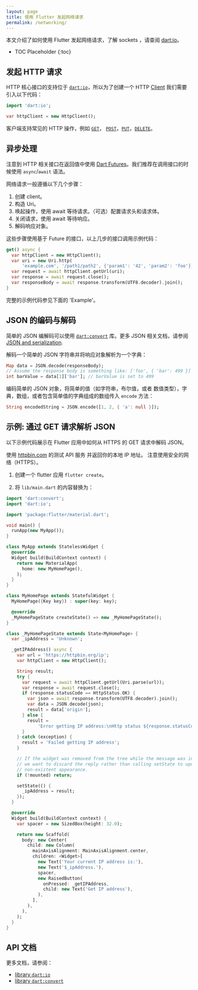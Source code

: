 ```yaml
---
layout: page
title: 使用 Flutter 发起网络请求
permalink: /networking/
---
```


本文介绍了如何使用 Flutter 发起网络请求，了解 sockets ，请查阅 [dart:io][dartio]。

* TOC Placeholder
{:toc}

## 发起 HTTP 请求

HTTP 核心接口的支持位于 [`dart:io`][dartio]，所以为了创建一个 HTTP [Client][client]
我们需要引入以下代码：

<!-- skip -->
```dart
import 'dart:io';

var httpClient = new HttpClient();
```

客户端支持常见的 HTTP 操作，例如 [`GET`][get]，
[`POST`][post]，[`PUT`][put]，[`DELETE`][delete]。

## 异步处理

注意到 HTTP 相关接口在返回值中使用 [Dart
Futures](https://www.dartlang.org/tutorials/language/futures)。我们推荐在调用接口的时候使用 `async`/`await` 语法。

网络请求一般遵循以下几个步骤：

1. 创建 client。
2. 构造 Uri。
3. 唤起操作，使用 await 等待请求。（可选）配置请求头和请求体。
4. 关闭请求，使用 await 等待响应。
5. 解码响应对象。

这些步骤使用基于 Future 的接口，以上几步的接口调用示例代码：

<!-- skip -->
```dart
get() async {
  var httpClient = new HttpClient();
  var uri = new Uri.http(
      'example.com', '/path1/path2', {'param1': '42', 'param2': 'foo'});
  var request = await httpClient.getUrl(uri);
  var response = await request.close();
  var responseBody = await response.transform(UTF8.decoder).join();
}
```

完整的示例代码参见下面的 'Example'。

## JSON 的编码与解码

简单的 JSON 编解码可以使用
[`dart:convert`](https://docs.flutter.io/flutter/dart-convert/dart-convert-library.html)
库。更多 JSON 相关文档，请参阅 [JSON and serialization](/json/).

解码一个简单的 JSON 字符串并将响应对象解析为一个字典：

<!-- skip -->
```dart
Map data = JSON.decode(responseBody);
// Assume the response body is something like: ['foo', { 'bar': 499 }]
int barValue = data[1]['bar']; // barValue is set to 499
```

编码简单的 JSON 对象，将简单的值（如字符串，布尔值，或者 数值类型），字典，数组，或者包含简单值的字典组成的数组传入 `encode` 方法：

<!-- skip -->
```dart
String encodedString = JSON.encode([1, 2, { 'a': null }]);
```

## 示例: 通过 GET 请求解析 JSON

以下示例代码展示在 Flutter 应用中如何从 HTTPS 的 GET 请求中解码 JSON。

使用 [httpbin.com](https://httpbin.com) 的测试 API 服务
并返回你的本地 IP 地址。 注意使用安全的网络（HTTPS）。

1. 创建一个 flutter 应用 `flutter create`。

1. 将 `lib/main.dart` 的内容替换为：

```dart
import 'dart:convert';
import 'dart:io';

import 'package:flutter/material.dart';

void main() {
  runApp(new MyApp());
}

class MyApp extends StatelessWidget {
  @override
  Widget build(BuildContext context) {
    return new MaterialApp(
      home: new MyHomePage(),
    );
  }
}

class MyHomePage extends StatefulWidget {
  MyHomePage({Key key}) : super(key: key);

  @override
  _MyHomePageState createState() => new _MyHomePageState();
}

class _MyHomePageState extends State<MyHomePage> {
  var _ipAddress = 'Unknown';

  _getIPAddress() async {
    var url = 'https://httpbin.org/ip';
    var httpClient = new HttpClient();

    String result;
    try {
      var request = await httpClient.getUrl(Uri.parse(url));
      var response = await request.close();
      if (response.statusCode == HttpStatus.OK) {
        var json = await response.transform(UTF8.decoder).join();
        var data = JSON.decode(json);
        result = data['origin'];
      } else {
        result =
            'Error getting IP address:\nHttp status ${response.statusCode}';
      }
    } catch (exception) {
      result = 'Failed getting IP address';
    }

    // If the widget was removed from the tree while the message was in flight,
    // we want to discard the reply rather than calling setState to update our
    // non-existent appearance.
    if (!mounted) return;

    setState(() {
      _ipAddress = result;
    });
  }

  @override
  Widget build(BuildContext context) {
    var spacer = new SizedBox(height: 32.0);

    return new Scaffold(
      body: new Center(
        child: new Column(
          mainAxisAlignment: MainAxisAlignment.center,
          children: <Widget>[
            new Text('Your current IP address is:'),
            new Text('$_ipAddress.'),
            spacer,
            new RaisedButton(
              onPressed: _getIPAddress,
              child: new Text('Get IP address'),
            ),
          ],
        ),
      ),
    );
  }
}
```

## API 文档

更多文档，请参阅：

  * [library `dart:io`][dartio]
  * [library `dart:convert`][convert]

[dartio]:     https://docs.flutter.io/flutter/dart-io/dart-io-library.html
[convert]:    https://docs.flutter.io/flutter/dart-convert/dart-convert-library.html
[client]:     https://docs.flutter.io/flutter/dart-io/HttpClient-class.html
[get]:        https://docs.flutter.io/flutter/dart-io/HttpClient/getUrl.html
[post]:       https://docs.flutter.io/flutter/dart-io/HttpClient/postUrl.html
[put]:        https://docs.flutter.io/flutter/dart-io/HttpClient/putUrl.html
[delete]:     https://docs.flutter.io/flutter/dart-io/HttpClient/deleteUrl.html
